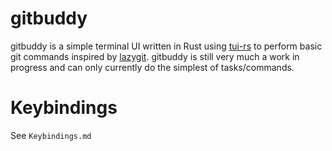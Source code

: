 # gitbuddy
gitbuddy is a simple terminal UI written in Rust using [tui-rs](https://github.com/fdehau/tui-rs) to perform basic git commands inspired by [lazygit](https://github.com/jesseduffield/lazygit). gitbuddy is still very much a work in progress and can only currently do the simplest of tasks/commands.

# Keybindings
See `Keybindings.md`
